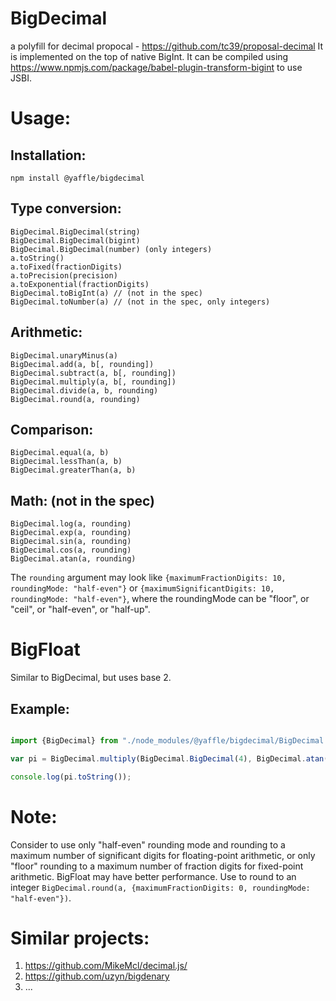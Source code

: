 # BigDecimal
a polyfill for decimal propocal - https://github.com/tc39/proposal-decimal
It is implemented on the top of native BigInt.
It can be compiled using https://www.npmjs.com/package/babel-plugin-transform-bigint to use JSBI.

# Usage:

## Installation:
`npm install @yaffle/bigdecimal`

## Type conversion:

    BigDecimal.BigDecimal(string)
    BigDecimal.BigDecimal(bigint)
    BigDecimal.BigDecimal(number) (only integers)
    a.toString()
    a.toFixed(fractionDigits)
    a.toPrecision(precision)
    a.toExponential(fractionDigits)
    BigDecimal.toBigInt(a) // (not in the spec)
    BigDecimal.toNumber(a) // (not in the spec, only integers)


## Arithmetic:

    BigDecimal.unaryMinus(a)
    BigDecimal.add(a, b[, rounding])
    BigDecimal.subtract(a, b[, rounding])
    BigDecimal.multiply(a, b[, rounding])
    BigDecimal.divide(a, b, rounding)
    BigDecimal.round(a, rounding)

## Comparison:

    BigDecimal.equal(a, b)
    BigDecimal.lessThan(a, b)
    BigDecimal.greaterThan(a, b)

## Math: (not in the spec)

    BigDecimal.log(a, rounding)
    BigDecimal.exp(a, rounding)
    BigDecimal.sin(a, rounding)
    BigDecimal.cos(a, rounding)
    BigDecimal.atan(a, rounding)

The `rounding` argument may look like `{maximumFractionDigits: 10, roundingMode: "half-even"}` or `{maximumSignificantDigits: 10, roundingMode: "half-even"}`, where the roundingMode can be "floor", or "ceil", or "half-even", or "half-up".

# BigFloat
Similar to BigDecimal, but uses base 2.

## Example:
```javascript

import {BigDecimal} from "./node_modules/@yaffle/bigdecimal/BigDecimal.js";

var pi = BigDecimal.multiply(BigDecimal.BigDecimal(4), BigDecimal.atan(BigDecimal.BigDecimal(1), {maximumSignificantDigits: 1000, roundingMode: "half-even"}));

console.log(pi.toString());

```

# Note:
Consider to use only "half-even" rounding mode and rounding to a maximum number of significant digits for floating-point arithmetic,
or only "floor" rounding to a maximum number of fraction digits for fixed-point arithmetic.
BigFloat may have better performance.
Use to round to an integer `BigDecimal.round(a, {maximumFractionDigits: 0, roundingMode: "half-even"})`.


# Similar projects:
1. https://github.com/MikeMcl/decimal.js/
2. https://github.com/uzyn/bigdenary
3. ...

